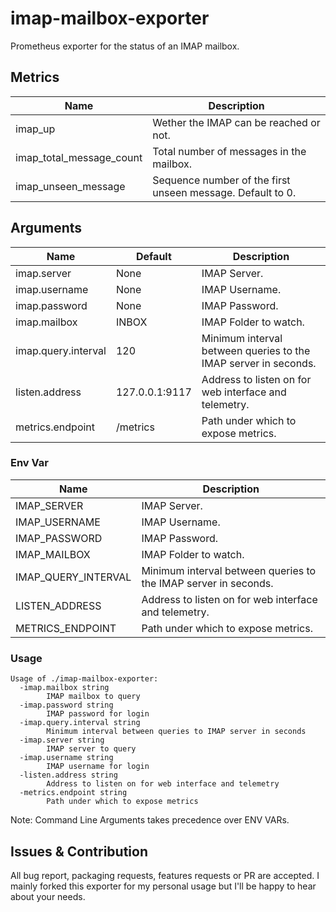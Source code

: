 # imap-mailbox-exporter
Prometheus exporter for the status of an IMAP mailbox.

## Metrics

| Name | Description |
| -------- | -------- |
| imap_up | Wether the IMAP can be reached or not. |
| imap_total_message_count | Total number of messages in the mailbox. |
| imap_unseen_message | Sequence number of the first unseen message. Default to 0. |

## Arguments

| Name | Default | Description |
| -------- | -------- | -------- |
| imap.server | None | IMAP Server. |
| imap.username | None | IMAP Username. |
| imap.password | None | IMAP Password. |
| imap.mailbox | INBOX | IMAP Folder to watch. |
| imap.query.interval | 120 | Minimum interval between queries to the IMAP server in seconds. |
| listen.address | 127.0.0.1:9117 | Address to listen on for web interface and telemetry. |
| metrics.endpoint | /metrics | Path under which to expose metrics. |

### Env Var

| Name | Description |
| -------- | -------- |
| IMAP_SERVER | IMAP Server. |
| IMAP_USERNAME | IMAP Username. |
| IMAP_PASSWORD | IMAP Password. |
| IMAP_MAILBOX | IMAP Folder to watch. |
| IMAP_QUERY_INTERVAL | Minimum interval between queries to the IMAP server in seconds. |
| LISTEN_ADDRESS | Address to listen on for web interface and telemetry. |
| METRICS_ENDPOINT | Path under which to expose metrics. |

### Usage

```
Usage of ./imap-mailbox-exporter:
  -imap.mailbox string
    	IMAP mailbox to query
  -imap.password string
    	IMAP password for login
  -imap.query.interval string
    	Minimum interval between queries to IMAP server in seconds
  -imap.server string
    	IMAP server to query
  -imap.username string
    	IMAP username for login
  -listen.address string
    	Address to listen on for web interface and telemetry
  -metrics.endpoint string
    	Path under which to expose metrics
```

Note: Command Line Arguments takes precedence over ENV VARs.


## Issues & Contribution
All bug report, packaging requests, features requests or PR are accepted.
I mainly forked this exporter for my personal usage but I'll be happy to hear about your needs.
